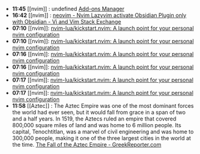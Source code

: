 - **11:45** [[nvim]] : undefined [Add-ons Manager](about:addons)
- **16:42** [[nvim]] :  [neovim - Nvim Lazyvim activate Obsidian Plugin only with Obsidian - Vi and Vim Stack Exchange](https://vi.stackexchange.com/questions/45416/nvim-lazyvim-activate-obsidian-plugin-only-with-obsidian)
- **07:10** [[nvim]]:  [nvim-lua/kickstart.nvim: A launch point for your personal nvim configuration](https://github.com/nvim-lua/kickstart.nvim)
- **07:10** [[nvim]]:  [nvim-lua/kickstart.nvim: A launch point for your personal nvim configuration](https://github.com/nvim-lua/kickstart.nvim)
- **07:16** [[nvim]]:  [nvim-lua/kickstart.nvim: A launch point for your personal nvim configuration](https://github.com/nvim-lua/kickstart.nvim)
- **07:16** [[nvim]]:  [nvim-lua/kickstart.nvim: A launch point for your personal nvim configuration](https://github.com/nvim-lua/kickstart.nvim)
- **07:17** [[nvim]]:  [nvim-lua/kickstart.nvim: A launch point for your personal nvim configuration](https://github.com/nvim-lua/kickstart.nvim)
- **07:17** [[nvim]]:  [nvim-lua/kickstart.nvim: A launch point for your personal nvim configuration](https://github.com/nvim-lua/kickstart.nvim)
- **11:58** [[Aztec]] : The Aztec Empire was one of the most dominant forces the world had ever seen, but it would fall from grace in a span of two and a half years.  In 1519, the Aztecs ruled an empire that covered 800,000 square miles of land and was home to 6 million people. Its capital, Tenochtitlan, was a marvel of civil engineering and was home to 300,000 people, making it one of the three largest cities in the world at the time. [The Fall of the Aztec Empire - GreekReporter.com](https://greekreporter.com/2025/01/27/fall-aztec-empire-collapse/)